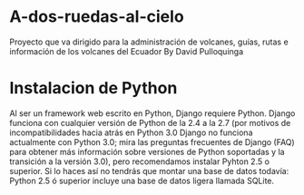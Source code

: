A-dos-ruedas-al-cielo
=====================

Proyecto que va dirigido para la administración de volcanes, guías, rutas e información de los volcanes del Ecuador
By David Pulloquinga



Instalacion de  Python
=====
Al ser un framework web escrito en Python, Django requiere Python. Django funciona con cualquier versión de Python de la 2.4 a la 2.7 (por motivos de incompatibilidades hacia atrás en Python 3.0 Django no funciona actualmente con Python 3.0; mira las preguntas frecuentes de Django (FAQ) para obtener más información sobre versiones de Python soportadas y la transición a la versión 3.0), pero recomendamos instalar Pyhton 2.5 o superior. Si lo haces así no tendrás que montar una base de datos todavía: Python 2.5 ó superior incluye una base de datos ligera llamada SQLite.
